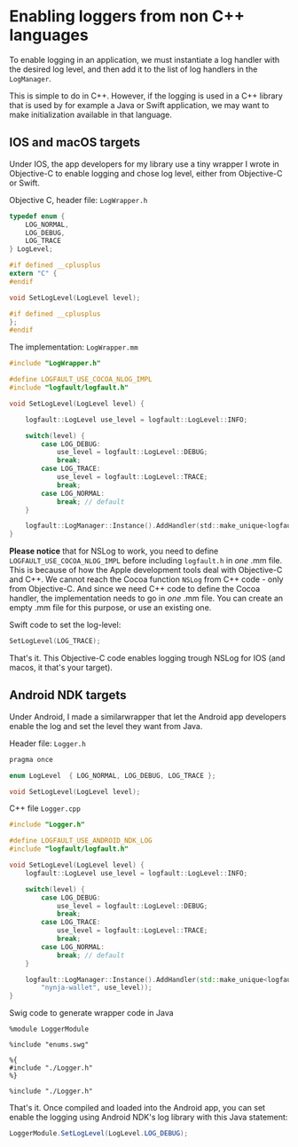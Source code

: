 # Enabling loggers from non C++ languages

To enable logging in an application, we must instantiate a log handler with the
desired log level, and then add it to the list of log handlers in the `LogManager`.

This is simple to do in C++. However, if the logging is used in a C++ library that is
used by for example a Java or Swift application, we may want to make initialization
available in that language.

## IOS and macOS targets

Under IOS, the app developers for my library use a tiny wrapper I wrote in
Objective-C to enable logging and chose log level, either from Objective-C
or Swift.

Objective C, header file: `LogWrapper.h`
```Objective-C
typedef enum {
    LOG_NORMAL,
    LOG_DEBUG,
    LOG_TRACE
} LogLevel;

#if defined __cplusplus
extern "C" {
#endif

void SetLogLevel(LogLevel level);

#if defined __cplusplus
};
#endif
```

The implementation: `LogWrapper.mm`

```Objective-C
#include "LogWrapper.h"

#define LOGFAULT_USE_COCOA_NLOG_IMPL
#include "logfault/logfault.h"

void SetLogLevel(LogLevel level) {

    logfault::LogLevel use_level = logfault::LogLevel::INFO;

    switch(level) {
        case LOG_DEBUG:
            use_level = logfault::LogLevel::DEBUG;
            break;
        case LOG_TRACE:
            use_level = logfault::LogLevel::TRACE;
            break;
        case LOG_NORMAL:
            break; // default
    }

    logfault::LogManager::Instance().AddHandler(std::make_unique<logfault::CocoaHandler>(use_level));
}
```

**Please notice** that for NSLog to work, you need to define `LOGFAULT_USE_COCOA_NLOG_IMPL` before including
`logfault.h` in *one* .mm file. This is because of how the Apple development tools deal with Objective-C and
C++. We cannot reach the Cocoa function `NSLog` from C++ code - only from Objective-C. And since we need
C++ code to define the Cocoa handler, the implementation needs to go in *one* .mm file. You can create an
empty .mm file for this purpose, or use an existing one.

Swift code to set the log-level:
```swift
SetLogLevel(LOG_TRACE);
```

That's it. This Objective-C code enables logging trough NSLog for IOS (and macos, it that's your target).


## Android NDK targets

Under Android, I made a similarwrapper that let the Android app developers enable the log and set the level they want from Java.

Header file: `Logger.h`
```C++
pragma once

enum LogLevel  { LOG_NORMAL, LOG_DEBUG, LOG_TRACE };

void SetLogLevel(LogLevel level);
```

C++ file `Logger.cpp`
```C++
#include "Logger.h"

#define LOGFAULT_USE_ANDROID_NDK_LOG
#include "logfault/logfault.h"

void SetLogLevel(LogLevel level) {
    logfault::LogLevel use_level = logfault::LogLevel::INFO;

    switch(level) {
        case LOG_DEBUG:
            use_level = logfault::LogLevel::DEBUG;
            break;
        case LOG_TRACE:
            use_level = logfault::LogLevel::TRACE;
            break;
        case LOG_NORMAL:
            break; // default
    }

    logfault::LogManager::Instance().AddHandler(std::make_unique<logfault::AndroidHandler>(
        "nynja-wallet", use_level));
}
```

Swig code to generate wrapper code in Java
```swig
%module LoggerModule

%include "enums.swg"

%{
#include "./Logger.h"
%}

%include "./Logger.h"

```

That's it. Once compiled and loaded into the Android app, you can set enable the logging using Android NDK's log library with this Java statement:

```java
LoggerModule.SetLogLevel(LogLevel.LOG_DEBUG);

```
